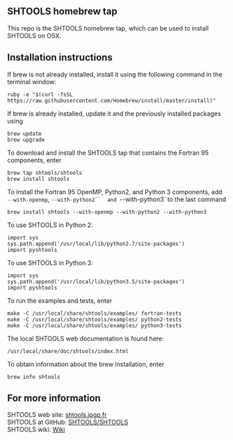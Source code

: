 SHTOOLS homebrew tap
--------------------

This repo is the SHTOOLS homebrew tap, which can be used to install SHTOOLS on OSX.


Installation instructions
-------------------------

If brew is not already installed, install it using the following command in the terminal window:

    ruby -e "$(curl -fsSL https://raw.githubusercontent.com/Homebrew/install/master/install)"

If brew is already installed, update it and the previously installed packages using

    brew update
    brew upgrade
 
To download and install the SHTOOLS tap that contains the Fortran 95 components, enter

    brew tap shtools/shtools
    brew install shtools

To install the Fortran 95 OpenMP, Python2, and Python 3 components, add `--with-openmp`, `--with-python2``  and `--with-python3` to the last command

    brew install shtools --with-openmp --with-python2 --with-python3

To use SHTOOLS in Python 2:

    import sys
    sys.path.append('/usr/local/lib/python2.7/site-packages')
    import pyshtools

To use SHTOOLS in Python 3:

    import sys
    sys.path.append('/usr/local/lib/python3.5/site-packages')
    import pyshtools

To run the examples and tests, enter

    make -C /usr/local/share/shtools/examples/ fortran-tests
    make -C /usr/local/share/shtools/examples/ python2-tests
    make -C /usr/local/share/shtools/examples/ python3-tests

The local SHTOOLS web documentation is found here:

    /usr/local/share/doc/shtools/index.html

To obtain information about the brew installation, enter

    brew info shtools

For more information
--------------------
SHTOOLS web site: [shtools.ipgp.fr](http://shtools.ipgp.fr)<br>
SHTOOLS at GitHub: [SHTOOLS/SHTOOLS](https://github.com/SHTOOLS/SHTOOLS)<br>
SHTOOLS wiki: [Wiki](https://github.com/SHTOOLS/SHTOOLS/wiki)<br>
